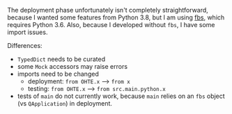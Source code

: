 The deployment phase unfortunately isn't completely straightforward, because I wanted some features from Python 3.8, but I am using [fbs](https://build-system.fman.io/manual/), which requires Python 3.6. Also, because I developed without `fbs`, I have some import issues.

Differences:
  - `TypedDict` needs to be curated
  - some `Mock` accessors may raise errors
  - imports need to be changed
    - deployment: `from OHTE.x` --> `from x`
    - testing:    `from OHTE.x` --> `from src.main.python.x`
  - tests of `main` do not currently work, because `main` relies on an `fbs` object (vs `QApplication`) in deployment.

